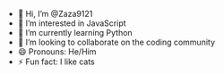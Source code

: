 - 👋 Hi, I’m @Zaza9121
- 👀 I’m interested in JavaScript
- 🌱 I’m currently learning Python
- 💞️ I’m looking to collaborate on the coding community
- 😄 Pronouns: He/Him
- ⚡ Fun fact: I like cats

